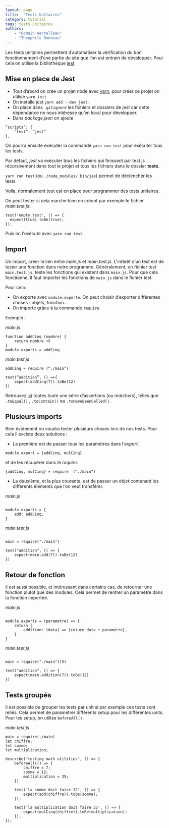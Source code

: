 ```yaml
---
layout: page
title:  "Tests Unitaires"
category: tutorial
tags: tests unitaires
authors: 
    - "Romain Herbelleau"
    - "Theophile Bonneau"
---
```


Les tests unitaires permettent d’automatiser la vérification du bon fonctionnement d’une partie du site que l’on est entrain de développer.
Pour cela on utilise la bibliothèque [jest](https://jestjs.io/) 

## Mise en place de Jest

- Tout d’abord on crée un projet node avec [yarn](https://classic.yarnpkg.com/en/), pour créer ce projet on utilise ``yarn init``
- On installe jest ``yarn add --dev jest``.
- On place dans ``.gitignore`` les fichiers et dossiers de jest car cette dépendance ne nous intéresse qu’en local pour développer.
- Dans *package.json* on ajoute

~~~ shell
”scripts”: {
	“test”: “jest”
},
~~~

On pourra ensuite exécuter la commande ``yarn run test`` pour exécuter tous les tests.

Par défaut, *jest* va exécuter tous les fichiers qui finissent par test.js récursivement dans tout le projet et tous les fichiers dans le dossier **__tests__**.

``yarn run test`` (ou ``./node_modules/.bin/jes``) permet de déclencher les tests.

Voila, normalement tout est en place pour programmer des tests unitaires.

On peut tester si cela marche bien en créant par exemple le fichier *main.test.js*:

~~~ shell
test('empty test', () => {
  expect(true).toBe(true);
});
~~~ 
Puis on l'exécute avec ``yarn run test``.


## Import

Un import, créer le lien entre *main.js* et *main.test.js*.
L'intérêt d’un test est de tester une fonction dans notre programme. Généralement, un fichier test ``main.test.js``, teste les fonctions qui existent dans ``main.js``. Pour que cela fonctionne, il faut importer les fonctions de ``main.js`` dans le fichier test. 

Pour cela :
- On exporte avec ``module.exporte``. On peut choisir d’exporter différentes choses : objets, fonction…
- On importe grâce à la commande ``require``

Exemple :

*main.js*
~~~ shell
function addCinq (nombre) {
	return nombre +5
}
module.exports = addCinq
~~~
*main.test.js*
~~~ shell
addCinq = require (“./main”)

test(“addition”, () =>{
	expect(addCinq(7)).toBe(12)
})
~~~

Retrouvez [ici](https://jestjs.io/docs/en/expect.html#content) toutes toute une série d’assertions (ou *matchers*), telles que  `.toEqual()`  ,  `.toContain()`  ou  `.toHaveBeenCalled()`.

## Plusieurs imports

Bien évidement on voudra tester plusieurs choses lors de nos tests. Pour cela il exciste deux solutions :

- La première est de passer tous les paramètres dans l’*export*.

``module.export = {addCinq, mulCinq}``

et de les récupérer dans le *require*.

``{addCinq, mulCinq} = require  (“./main”)``

- La deuxième, et la plus courante, est de passer un objet contenant les différents éléments que l’on veut transférer.

*main.js*
~~~ shell

module.exports = {
    add: addCinq,
}
~~~

*main.test.js*
~~~ shell

main = require("./main")

test("addition", () => {
    expect(main.add(7)).toBe(12)
})
~~~

## Retour de fonction

Il est aussi possible, et intéressant dans certains cas, de retourner une fonction plutot que des modules. Cela permet de rentrer un paramètre dans la fonction importée.

*main.js*
~~~ shell

module.exports = (parametre) => {
    return {
        addition: (data) => {return data + parametre},
    }
}
~~~
*main.test.js*
~~~ shell

main = require("./main")(5)

test("addition", () => {
    expect(main.addition(7)).toBe(12)
})
~~~

## Tests groupés

Il est possible de grouper les tests par unit si par exemple ces tests sont reliés. Cela permet de paramétrer différents setup pour les différentes units. Pour les setup, on utilise ``beforeAll()``.

*main.test.js*

~~~ shell
main = require(./main)
let chiffre;
let somme;
let multiplication;

describe('testing math utilities', () => {
    beforeAll(() => {
        chiffre = 7;
        somme = 12;
        multiplication = 35;
    })

    test('la somme doit faire 12', () => {
        expect(add(chiffre)).toBe(somme);
    });

    test('la multiplication doit faire 35', () => {
        expect(mulCinq(chiffre)).toBe(multiplication);
    });
});
~~~



